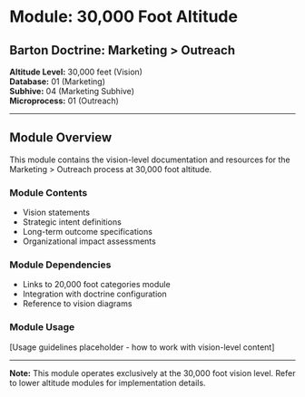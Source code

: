 # Module: 30,000 Foot Altitude

## Barton Doctrine: Marketing > Outreach

**Altitude Level:** 30,000 feet (Vision)  
**Database:** 01 (Marketing)  
**Subhive:** 04 (Marketing Subhive)  
**Microprocess:** 01 (Outreach)

---

## Module Overview

This module contains the vision-level documentation and resources for the Marketing > Outreach process at 30,000 foot altitude.

### Module Contents

- Vision statements
- Strategic intent definitions
- Long-term outcome specifications
- Organizational impact assessments

### Module Dependencies

- Links to 20,000 foot categories module
- Integration with doctrine configuration
- Reference to vision diagrams

### Module Usage

[Usage guidelines placeholder - how to work with vision-level content]

---

**Note:** This module operates exclusively at the 30,000 foot vision level. Refer to lower altitude modules for implementation details.